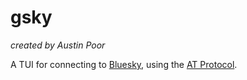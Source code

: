 # gsky

_created by Austin Poor_

A TUI for connecting to [Bluesky](https://bsky.app/), using the [AT Protocol](https://atproto.com/).


